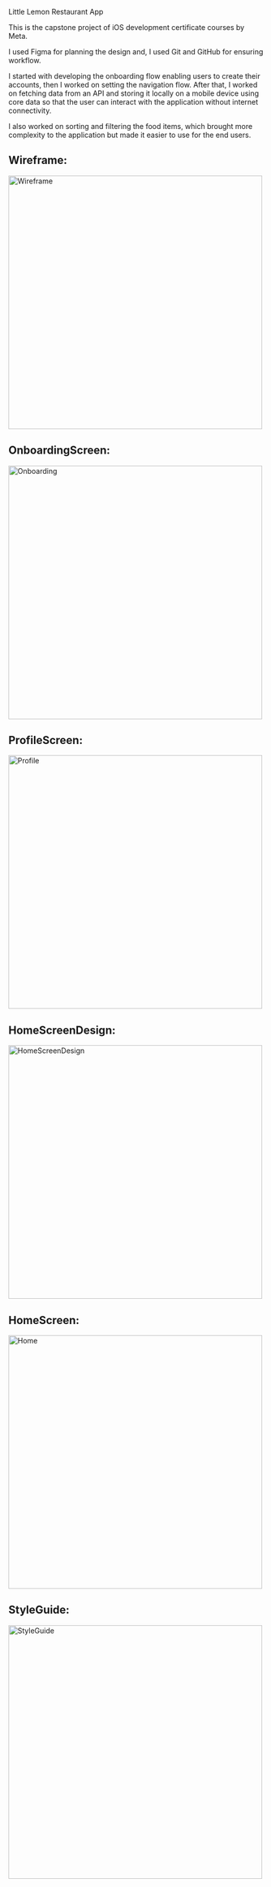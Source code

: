 Little Lemon Restaurant App

This is the capstone project of iOS development certificate courses by Meta.

I used Figma for planning the design and, I used Git and GitHub for ensuring workflow.

I started with developing the onboarding flow enabling users to create their accounts, then I worked on setting the navigation flow.
After that, I worked on fetching data from an API and storing it locally on a mobile device using core data so that the user can interact with the application without internet connectivity.

I also worked on sorting and filtering the food items, which brought more complexity to the application but made it easier to use for the end users.

## Wireframe: 
<img src="assets/Wireframe.png" alt="Wireframe" width="500px">

## OnboardingScreen: 
<img src="assets/Onboarding.png" alt="Onboarding" width="500px">

## ProfileScreen: 
<img src="assets/Profile.png" alt="Profile" width="500px">

## HomeScreenDesign: 
<img src="assets/HomeScreen.png" alt="HomeScreenDesign" width="500px">

## HomeScreen: 
<img src="assets/Home.png" alt="Home" width="500px">

## StyleGuide: 
<img src="assets/StyleGuide.png" alt="StyleGuide" width="500px">


